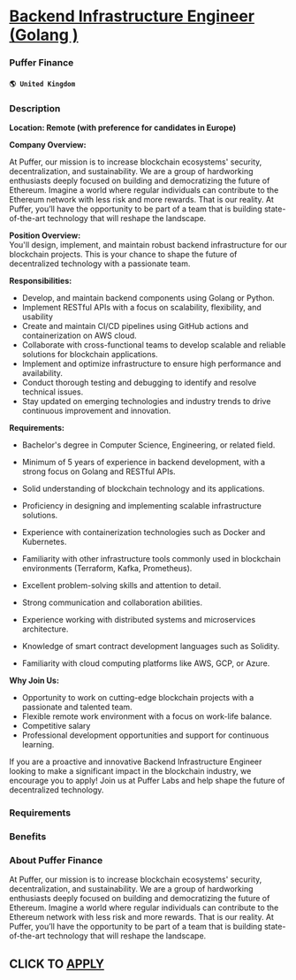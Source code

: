 # [Backend Infrastructure Engineer (Golang )](https://www.remotewlb.com/apply/backend-infrastructure-engineer-golang)  
### Puffer Finance  
#### `🌎 United Kingdom`  

### **Description**

 **Location: Remote (with preference for candidates in Europe)**

 **Company Overview:**

At Puffer, our mission is to increase blockchain ecosystems' security, decentralization, and sustainability. We are a group of hardworking enthusiasts deeply focused on building and democratizing the future of Ethereum. Imagine a world where regular individuals can contribute to the Ethereum network with less risk and more rewards. That is our reality. At Puffer, you’ll have the opportunity to be part of a team that is building state-of-the-art technology that will reshape the landscape.

 **Position Overview:**  
You'll design, implement, and maintain robust backend infrastructure for our blockchain projects. This is your chance to shape the future of decentralized technology with a passionate team.

 **Responsibilities:**

  * Develop, and maintain backend components using Golang or Python.
  * Implement RESTful APIs with a focus on scalability, flexibility, and usability
  * Create and maintain CI/CD pipelines using GitHub actions and containerization on AWS cloud.
  * Collaborate with cross-functional teams to develop scalable and reliable solutions for blockchain applications.
  * Implement and optimize infrastructure to ensure high performance and availability.
  * Conduct thorough testing and debugging to identify and resolve technical issues.
  * Stay updated on emerging technologies and industry trends to drive continuous improvement and innovation.

**Requirements:**

  * Bachelor's degree in Computer Science, Engineering, or related field.
  * Minimum of 5 years of experience in backend development, with a strong focus on Golang and RESTful APIs.
  * Solid understanding of blockchain technology and its applications.
  * Proficiency in designing and implementing scalable infrastructure solutions.
  * Experience with containerization technologies such as Docker and Kubernetes.
  * Familiarity with other infrastructure tools commonly used in blockchain environments (Terraform, Kafka, Prometheus).
  * Excellent problem-solving skills and attention to detail.
  * Strong communication and collaboration abilities.

  * Experience working with distributed systems and microservices architecture.
  * Knowledge of smart contract development languages such as Solidity.
  * Familiarity with cloud computing platforms like AWS, GCP, or Azure.

**Why Join Us:**

  * Opportunity to work on cutting-edge blockchain projects with a passionate and talented team.
  * Flexible remote work environment with a focus on work-life balance.
  * Competitive salary 
  * Professional development opportunities and support for continuous learning.

If you are a proactive and innovative Backend Infrastructure Engineer looking to make a significant impact in the blockchain industry, we encourage you to apply! Join us at Puffer Labs and help shape the future of decentralized technology.

###  **Requirements**

###  **Benefits**

###  **About Puffer Finance**

At Puffer, our mission is to increase blockchain ecosystems' security, decentralization, and sustainability. We are a group of hardworking enthusiasts deeply focused on building and democratizing the future of Ethereum. Imagine a world where regular individuals can contribute to the Ethereum network with less risk and more rewards. That is our reality. At Puffer, you’ll have the opportunity to be part of a team that is building state-of-the-art technology that will reshape the landscape.

  
## CLICK TO [APPLY](https://www.remotewlb.com/apply/backend-infrastructure-engineer-golang)

